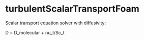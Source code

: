 # turbulentScalarTransportFoam

Scalar transport equation solver with diffusivity:

D = D_molecular + nu_t/Sc_t

